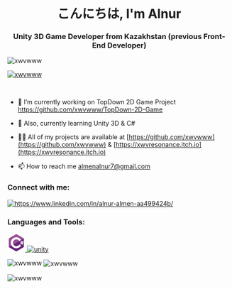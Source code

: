 <h1 align="center">こんにちは, I'm Alnur</h1>
<h3 align="center">Unity 3D Game Developer from Kazakhstan (previous Front-End Developer)</h3>

<p align="left"> <img src="https://komarev.com/ghpvc/?username=xwvwww&label=Profile%20views&color=0e75b6&style=flat" alt="xwvwww" /> </p>

<p align="left"> <a href="https://github.com/ryo-ma/github-profile-trophy"><img src="https://github-profile-trophy.vercel.app/?username=xwvwww" alt="xwvwww" /></a> </p>

<p align="left"> <a href="https://twitter.com/" target="blank"><img src="https://img.shields.io/twitter/follow/?logo=twitter&style=for-the-badge" alt="" /></a> </p>

- 🔭 I’m currently working on TopDown 2D Game Project https://github.com/xwvwww/TopDown-2D-Game

- 🌱 Also, currently learning Unity 3D & C#

- 👨‍💻 All of my projects are available at [https://github.com/xwvwww](https://github.com/xwvwww) & [https://xwvresonance.itch.io](https://xwvresonance.itch.io)

- 📫 How to reach me almenalnur7@gmail.com

<h3 align="left">Connect with me:</h3>
<p align="left">
<a href="https://linkedin.com/in/https://www.linkedin.com/in/alnur-almen-aa499424b/" target="blank"><img align="center" src="https://raw.githubusercontent.com/rahuldkjain/github-profile-readme-generator/master/src/images/icons/Social/linked-in-alt.svg" alt="https://www.linkedin.com/in/alnur-almen-aa499424b/" height="30" width="40" /></a>
</p>

<h3 align="left">Languages and Tools:</h3>
<p align="left"> <a href="https://www.w3schools.com/cs/" target="_blank" rel="noreferrer"> <img src="https://raw.githubusercontent.com/devicons/devicon/master/icons/csharp/csharp-original.svg" alt="csharp" width="40" height="40"/> </a> <a href="https://unity.com/" target="_blank" rel="noreferrer"> <img src="https://www.vectorlogo.zone/logos/unity3d/unity3d-icon.svg" alt="unity" width="40" height="40"/> </a> </p>

<p><img align="left" src="https://github-readme-stats.vercel.app/api/top-langs?username=xwvwww&show_icons=true&theme=dark&locale=en&layout=compact" alt="xwvwww" /></p>

<p>&nbsp;<img align="center" src="https://github-readme-stats.vercel.app/api?username=xwvwww&show_icons=true&locale=en" alt="xwvwww" /></p>

<p><img align="center" src="https://github-readme-streak-stats.herokuapp.com/?user=xwvwww&theme=dark" alt="xwvwww" /></p>
